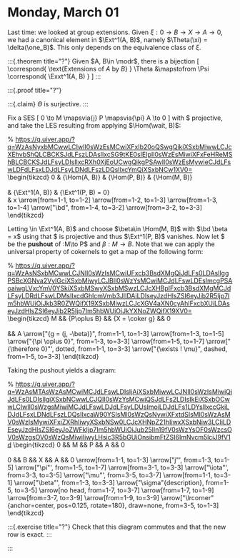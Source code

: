 # Monday, March 01

Last time: we looked at group extensions.
Given $\xi: 0\to B\to X \to A\to 0$, we had a canonical element in $\Ext^1(A, B)$, namely $\Theta(\xi) = \delta(\one_B)$.
This only depends on the equivalence class of $\xi$.


:::{.theorem title="?"}
Given $A, B\in \modr$, there is a bijection
\[
\correspond{
  \text{Extensions of $A$ by $B$}
}
\Theta
&\mapstofrom
\Psi
\correspond{
  \Exxt^1(A, B)
}
\]
:::


:::{.proof title="?"}


:::{.claim}
$\Theta$ is surjective.
:::

Fix a SES 
\[
0 \to M \mapsvia{j} P \mapsvia{\pi} A \to 0 
\]
with $ projective, and take the LES resulting from applying $\Hom(\wait, B)$:

% https://q.uiver.app/?q=WzAsNyxbMCwwLCIwIl0sWzEsMCwiXFxIb20oQSwgQikiXSxbMiwwLCJcXEhvbShQLCBCKSJdLFszLDAsIlxcSG9tKE0sIEIpIl0sWzEsMiwiXFxFeHReMShBLCBCKSJdLFsyLDIsIlxcRXh0XjEoUCwgQikgPSAwIl0sWzEsMywieCJdLFswLDFdLFsxLDJdLFsyLDNdLFszLDQsIlxcYmQiXSxbNCw1XV0=
\begin{tikzcd}
	0 & {\Hom(A, B)} & {\Hom(P, B)} & {\Hom(M, B)} \
	\
	& {\Ext^1(A, B)} & {\Ext^1(P, B) = 0} \
	& x
	\arrow[from=1-1, to=1-2]
	\arrow[from=1-2, to=1-3]
	\arrow[from=1-3, to=1-4]
	\arrow["\bd", from=1-4, to=3-2]
	\arrow[from=3-2, to=3-3]
\end{tikzcd}

Letting \in \Ext^1(A, B)$ and choose $\beta\in \Hom(M, B)$ with $\bd \beta = x$ using that $ is projective and thus $\Ext^1(P, B)$ vanishes.
Now let $ be the **pushout** of :M\to P$ and $\beta: M\to B$.
Note that we can apply the universal property of cokernels to get a map of the following form:

% https://q.uiver.app/?q=WzAsNSxbMCwwLCJNIl0sWzIsMCwiUFxcb3BsdXMgQiJdLFs0LDAsIlggPSBcXGNva2VyIGciXSxbMiwyLCJBIl0sWzYsMCwiMCJdLFswLDEsImcgPSAoaiwgLVxcYmV0YSkiXSxbMSwyXSxbMSwzLCJcXHBpIFxcb3BsdXMgMCJdLFsyLDRdLFswLDMsIlxcdGhlcmVmb3JlIDAiLDIseyJzdHlsZSI6eyJib2R5Ijp7Im5hbWUiOiJkb3R0ZWQifX19XSxbMiwzLCJcXGV4aXN0cyAhIFxcbXUiLDAseyJzdHlsZSI6eyJib2R5Ijp7Im5hbWUiOiJkYXNoZWQifX19XV0=
\begin{tikzcd}
	M && {P\oplus B} && {X = \coker g} && 0 \
	\
	&& A
	\arrow["{g = (j, -\beta)}", from=1-1, to=1-3]
	\arrow[from=1-3, to=1-5]
	\arrow["{\pi \oplus 0}", from=1-3, to=3-3]
	\arrow[from=1-5, to=1-7]
	\arrow["{\therefore 0}"', dotted, from=1-1, to=3-3]
	\arrow["{\exists ! \mu}", dashed, from=1-5, to=3-3]
\end{tikzcd}

Taking the pushout yields a diagram:

% https://q.uiver.app/?q=WzAsMTAsWzAsMCwiMCJdLFswLDIsIjAiXSxbMiwwLCJNIl0sWzIsMiwiQiJdLFs0LDIsIlgiXSxbNCwwLCJQIl0sWzYsMCwiQSJdLFs2LDIsIkEiXSxbOCwwLCIwIl0sWzgsMiwiMCJdLFswLDJdLFsyLDUsImoiLDJdLFs1LDYsIlxccGkiLDJdLFsxLDNdLFszLDQsIlxcaW90YSIsMl0sWzQsNywiXFxtdSIsMl0sWzAsMV0sWzIsMywiXFxiZXRhIiwyXSxbNSw0LCJcXHNpZ21hIiwxXSxbNiw3LCIiLDEseyJzdHlsZSI6eyJoZWFkIjp7Im5hbWUiOiJub25lIn19fV0sWzYsOF0sWzcsOV0sWzgsOV0sWzQsMiwiIiwyLHsic3R5bGUiOnsibmFtZSI6ImNvcm5lciJ9fV1d
\begin{tikzcd}
	0 && M && P && A && 0 \
	\
	0 && B && X && A && 0
	\arrow[from=1-1, to=1-3]
	\arrow["j"', from=1-3, to=1-5]
	\arrow["\pi"', from=1-5, to=1-7]
	\arrow[from=3-1, to=3-3]
	\arrow["\iota"', from=3-3, to=3-5]
	\arrow["\mu"', from=3-5, to=3-7]
	\arrow[from=1-1, to=3-1]
	\arrow["\beta"', from=1-3, to=3-3]
	\arrow["\sigma"{description}, from=1-5, to=3-5]
	\arrow[no head, from=1-7, to=3-7]
	\arrow[from=1-7, to=1-9]
	\arrow[from=3-7, to=3-9]
	\arrow[from=1-9, to=3-9]
	\arrow["\lrcorner"{anchor=center, pos=0.125, rotate=180}, draw=none, from=3-5, to=1-3]
\end{tikzcd}


:::{.exercise title="?"}
Check that this diagram commutes and that the new row is exact.
:::




:::

